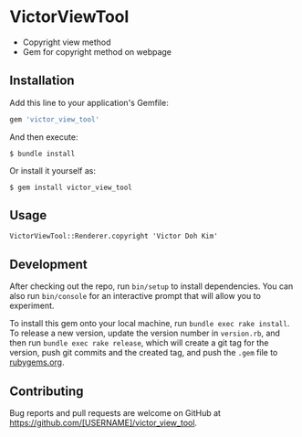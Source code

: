 # VictorViewTool

- Copyright view method
- Gem for copyright method on webpage

## Installation

Add this line to your application's Gemfile:

```ruby
gem 'victor_view_tool'
```

And then execute:

    $ bundle install

Or install it yourself as:

    $ gem install victor_view_tool

## Usage

```
VictorViewTool::Renderer.copyright 'Victor Doh Kim'
```

## Development

After checking out the repo, run `bin/setup` to install dependencies. You can also run `bin/console` for an interactive prompt that will allow you to experiment.

To install this gem onto your local machine, run `bundle exec rake install`. To release a new version, update the version number in `version.rb`, and then run `bundle exec rake release`, which will create a git tag for the version, push git commits and the created tag, and push the `.gem` file to [rubygems.org](https://rubygems.org).

## Contributing

Bug reports and pull requests are welcome on GitHub at https://github.com/[USERNAME]/victor_view_tool.
